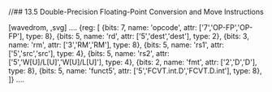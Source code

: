 //## 13.5 Double-Precision Floating-Point Conversion and Move Instructions

[wavedrom, ,svg]
....
{reg: [
{bits: 7, name: 'opcode', attr: ['7','OP-FP','OP-FP'], type: 8},
{bits: 5, name: 'rd',     attr: ['5','dest','dest'], type: 2},
{bits: 3, name: 'rm',     attr: ['3','RM','RM'], type: 8},
{bits: 5, name: 'rs1',    attr: ['5','src','src'], type: 4},
{bits: 5, name: 'rs2',    attr: ['5','W[U]/L[U]','W[U]/L[U]'], type: 4},
{bits: 2, name: 'fmt',    attr: ['2','D','D'], type: 8},
{bits: 5, name: 'funct5', attr: ['5','FCVT.int.D','FCVT.D.int'], type: 8},
]}
....

